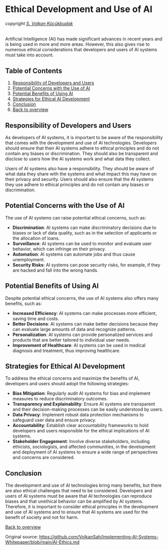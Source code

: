 # Ethical Development and Use of AI

###### copyright [S. Volkan Kücükbudak](https://github.com/volkansah)

Artificial Intelligence (AI) has made significant advances in recent years and is being used in more and more areas. However, this also gives rise to numerous ethical considerations that developers and users of AI systems must take into account.

## Table of Contents
1. [Responsibility of Developers and Users](#responsibility-of-developers-and-users)
2. [Potential Concerns with the Use of AI](#potential-concerns-with-the-use-of-ai)
3. [Potential Benefits of Using AI](#potential-benefits-of-using-ai)
4. [Strategies for Ethical AI Development](#strategies-for-ethical-ai-development)
5. [Conclusion](#conclusion)
6. [Back to overview](README.md#Topics)

## Responsibility of Developers and Users
As developers of AI systems, it is important to be aware of the responsibility that comes with the development and use of AI technologies. Developers should ensure that their AI systems adhere to ethical principles and do not contain any biases or discrimination. They should also be transparent and disclose to users how the AI systems work and what data they collect.

Users of AI systems also have a responsibility. They should be aware of what data they share with the systems and what impact this may have on their privacy and security. Users should also ensure that the AI systems they use adhere to ethical principles and do not contain any biases or discrimination.

## Potential Concerns with the Use of AI
The use of AI systems can raise potential ethical concerns, such as:

- **Discrimination**: AI systems can make discriminatory decisions due to biases or lack of data quality, such as in the selection of applicants or the allocation of loans.
- **Surveillance**: AI systems can be used to monitor and evaluate user behavior, which can infringe on their privacy.
- **Automation**: AI systems can automate jobs and thus cause unemployment.
- **Security Risks**: AI systems can pose security risks, for example, if they are hacked and fall into the wrong hands.

## Potential Benefits of Using AI
Despite potential ethical concerns, the use of AI systems also offers many benefits, such as:

- **Increased Efficiency**: AI systems can make processes more efficient, saving time and costs.
- **Better Decisions**: AI systems can make better decisions because they can evaluate large amounts of data and recognize patterns.
- **Personalization**: AI systems can provide personalized services and products that are better tailored to individual user needs.
- **Improvement of Healthcare**: AI systems can be used in medical diagnosis and treatment, thus improving healthcare.

## Strategies for Ethical AI Development
To address the ethical concerns and maximize the benefits of AI, developers and users should adopt the following strategies:

- **Bias Mitigation**: Regularly audit AI systems for bias and implement measures to reduce discriminatory outcomes.
- **Transparency and Explainability**: Ensure AI systems are transparent and their decision-making processes can be easily understood by users.
- **Data Privacy**: Implement robust data protection mechanisms to safeguard user data and ensure privacy.
- **Accountability**: Establish clear accountability frameworks to hold developers and users responsible for the ethical implications of AI systems.
- **Stakeholder Engagement**: Involve diverse stakeholders, including ethicists, sociologists, and affected communities, in the development and deployment of AI systems to ensure a wide range of perspectives and concerns are considered.

## Conclusion
The development and use of AI technologies bring many benefits, but there are also ethical challenges that need to be considered. Developers and users of AI systems must be aware that AI technologies can reproduce biases and that unethical behavior can be amplified by AI systems. Therefore, it is important to consider ethical principles in the development and use of AI systems and to ensure that AI systems are used for the benefit of society and not for harm.

[Back to overview](README.md#Topics)


Original source: https://github.com/VolkanSah/Implementing-AI-Systems-Whitepaper/blob/main/AI-Ethics.md
